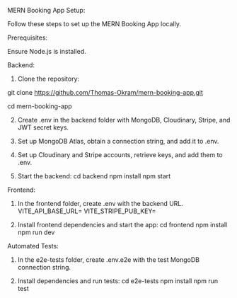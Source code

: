 MERN Booking App Setup:

Follow these steps to set up the MERN Booking App locally.

Prerequisites:

Ensure Node.js is installed.

Backend:

1. Clone the repository:

git clone https://github.com/Thomas-Okram/mern-booking-app.git

cd mern-booking-app

2. Create .env in the backend folder with MongoDB, Cloudinary, Stripe, and JWT secret keys.

3. Set up MongoDB Atlas, obtain a connection string, and add it to .env.

4. Set up Cloudinary and Stripe accounts, retrieve keys, and add them to .env.

5. Start the backend:
   cd backend
   npm install
   npm start

Frontend:

1. In the frontend folder, create .env with the backend URL.
   VITE_API_BASE_URL=
   VITE_STRIPE_PUB_KEY=

2. Install frontend dependencies and start the app:
   cd frontend
   npm install
   npm run dev

Automated Tests:

1. In the e2e-tests folder, create .env.e2e with the test MongoDB connection string.

2. Install dependencies and run tests:
   cd e2e-tests
   npm install
   npm run test
